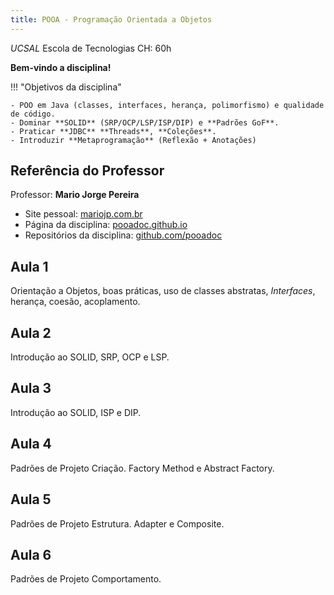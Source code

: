 ```yaml
---
title: POOA - Programação Orientada a Objetos
---
```


_UCSAL_
Escola de Tecnologias
CH: 60h

**Bem-vindo a disciplina!**

!!! "Objetivos da disciplina"

    - POO em Java (classes, interfaces, herança, polimorfismo) e qualidade de código.  
    - Dominar **SOLID** (SRP/OCP/LSP/ISP/DIP) e **Padrões GoF**.  
    - Praticar **JDBC** **Threads**, **Coleções**.  
    - Introduzir **Metaprogramação** (Reflexão + Anotações)

## Referência do Professor

Professor: **Mario Jorge Pereira**

- Site pessoal: [mariojp.com.br](https://mariojp.com.br)
- Página da disciplina: [pooadoc.github.io](https://pooadoc.github.io)
- Repositórios da disciplina: [github.com/pooadoc](https://github.com/orgs/pooadoc/repositories)

## Aula 1

Orientação a Objetos, boas práticas, uso de classes abstratas, _Interfaces_, herança, coesão, acoplamento.

## Aula 2

Introdução ao SOLID, SRP, OCP e LSP.

## Aula 3

Introdução ao SOLID, ISP e DIP.

## Aula 4

Padrões de Projeto Criação. 
Factory Method e Abstract Factory.

## Aula 5

Padrões de Projeto Estrutura.
Adapter e Composite.

## Aula 6 

Padrões de Projeto Comportamento.
